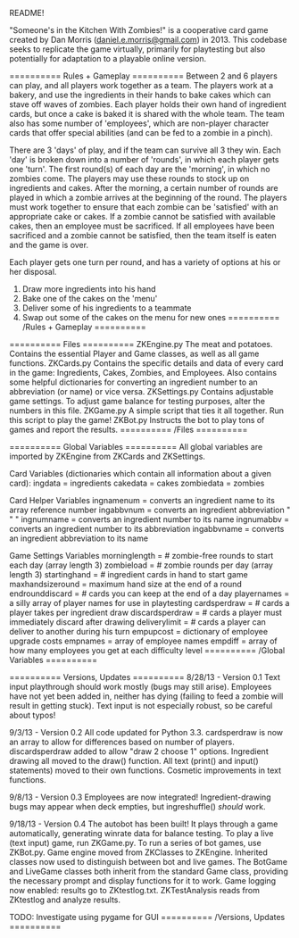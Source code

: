 README!

"Someone's in the Kitchen With Zombies!" is a cooperative card game created by
Dan Morris (daniel.e.morris@gmail.com) in 2013. This codebase seeks to replicate 
the game virtually, primarily for playtesting but also potentially for adaptation 
to a playable online version. 

========== Rules + Gameplay ==========
Between 2 and 6 players can play, and all players work together as a team. The
players work at a bakery, and use the ingredients in their hands to bake cakes
which can stave off waves of zombies. Each player holds their own hand of
ingredient cards, but once a cake is baked it is shared with the whole team. The
team also has some number of 'employees', which are non-player character cards that 
offer special abilities (and can be fed to a zombie in a pinch). 

There are 3 'days' of play, and if the team can survive all 3 they win. 
Each 'day' is broken down into a number of 'rounds', in which each player gets one
'turn'. The first round(s) of each day are the 'morning', in which no zombies come.
The players may use these rounds to stock up on ingredients and cakes. After the
morning, a certain number of rounds are played in which a zombie arrives at the
beginning of the round. The players must work together to ensure that each zombie
can be 'satisfied' with an appropriate cake or cakes. If a zombie cannot be satisfied
with available cakes, then an employee must be sacrificed. If all employees have been
sacrificed and a zombie cannot be satisfied, then the team itself is eaten and the
game is over. 

Each player gets one turn per round, and has a variety of options at his or her disposal.
1) Draw more ingredients into his hand
2) Bake one of the cakes on the 'menu'
3) Deliver some of his ingredients to a teammate
4) Swap out some of the cakes on the menu for new ones
========== /Rules + Gameplay ==========

========== Files ==========
ZKEngine.py
	The meat and potatoes. Contains the essential Player and Game classes, as well
	as all game functions. 
ZKCards.py
	Contains the specific details and data of every card in the game: Ingredients,
	Cakes, Zombies, and Employees. Also contains some helpful dictionaries for
	converting an ingredient number to an abbreviation (or name) or vice versa.
ZKSettings.py
	Contains adjustable game settings. To adjust game balance for testing purposes,
	alter the numbers in this file. 
ZKGame.py
	A simple script that ties it all together. Run this script to play the game!
ZKBot.py
	Instructs the bot to play tons of games and report the results. 
========== /Files ==========

========== Global Variables ==========
All global variables are imported by ZKEngine from ZKCards and ZKSettings.

Card Variables (dictionaries which contain all information about a given card):
	ingdata    = ingredients
	cakedata   = cakes
	zombiedata = zombies
	
Card Helper Variables
	ingnamenum  = converts an ingredient name to its array reference number
	ingabbvnum  = converts an ingredient abbreviation " " "
	ingnumname  = converts an ingredient number to its name
	ingnumabbv  = converts an ingredient number to its abbreviation
	ingabbvname = converts an ingredient abbreviation to its name
	
Game Settings Variables
	morninglength    = # zombie-free rounds to start each day (array length 3)
	zombieload       = # zombie rounds per day (array length 3)
	startinghand     = # ingredient cards in hand to start game
	maxhandsizeround = maximum hand size at the end of a round
	endrounddiscard  = # cards you can keep at the end of a day
	playernames      = a silly array of player names for use in playtesting
	cardsperdraw     = # cards a player takes per ingredient draw
	discardsperdraw  = # cards a player must immediately discard after drawing
	deliverylimit    = # cards a player can deliver to another during his turn
	empupcost        = dictionary of employee upgrade costs
	empnames         = array of employee names
	empdiff          = array of how many employees you get at each difficulty level
========== /Global Variables ==========

========== Versions, Updates ==========
8/28/13 - Version 0.1
	Text input playthrough should work mostly (bugs may still arise). Employees have 
	not yet been added in, neither has dying (failing to feed a zombie will result in
	getting stuck). Text input is not especially robust, so be careful about typos!
	
9/3/13 - Version 0.2
	All code updated for Python 3.3.
	cardsperdraw is now an array to allow for differences based on number of players.
	discardsperdraw added to allow "draw 2 choose 1" options.
	Ingredient drawing all moved to the draw() function.
	All text (print() and input() statements) moved to their own functions.
	Cosmetic improvements in text functions.
	
9/8/13 - Version 0.3
	Employees are now integrated!
	Ingredient-drawing bugs may appear when deck empties, but ingreshuffle()
	*should* work. 
	
9/18/13 - Version 0.4
	The autobot has been built! It plays through a game automatically, generating
	winrate data for balance testing. 
	To play a live (text input) game, run ZKGame.py.
	To run a series of bot games, use ZKBot.py.
	Game engine moved from ZKClasses to ZKEngine. Inherited classes now used to distinguish
	between bot and live games. The BotGame and LiveGame classes both inherit from the 
	standard Game class, providing the necessary prompt and display functions for it to work. 
	Game logging now enabled: results go to ZKtestlog.txt.
	ZKTestAnalysis reads from ZKtestlog and analyze results. 
	
TODO:
	Investigate using pygame for GUI
========== /Versions, Updates ==========